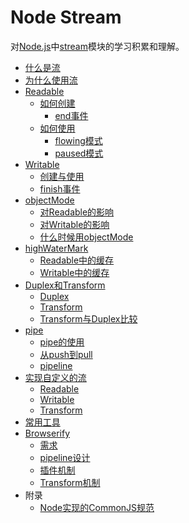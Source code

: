 # Node Stream
对[Node.js]中[stream]模块的学习积累和理解。

- [什么是流](docs/what-is-stream.md)
- [为什么使用流](docs/when-to-use-stream.md)
- [Readable](docs/readable.md)
  - [如何创建](docs/readable.md#如何创建)
    - [end事件](docs/readable.md#end事件)
  - [如何使用](docs/readable.md#如何使用)
    - [flowing模式](docs/readable.md#flowing模式)
    - [paused模式](docs/readable.md#paused模式)
- [Writable](docs/writable.md)
  - [创建与使用](docs/writable.md#创建与使用)
  - [finish事件](docs/writable.md#finish事件)
- [objectMode](docs/objectMode.md)
  - [对Readable的影响](docs/objectMode.md#对readable的影响)
  - [对Writable的影响](docs/objectMode.md#对writable的影响)
  - [什么时候用objectMode](docs/objectMode.md#什么时候用objectmode)
- [highWaterMark](docs/highWaterMark.md)
  - [Readable中的缓存](docs/highWaterMark.md#readable中的缓存)
  - [Writable中的缓存](docs/highWaterMark.md#writable中的缓存)
- [Duplex和Transform](docs/duplex-and-transform.md)
  - [Duplex](docs/pipe.md#duplex)
  - [Transform](docs/pipe.md#transform)
  - [Transform与Duplex比较](docs/pipe.md#transform与duplex比较)
- [pipe](docs/pipe.md)
  - [pipe的使用](docs/pipe.md#pipe的使用)
  - [从push到pull](docs/pipe.md#从push到pull)
  - [pipeline](docs/pipe.md#pipeline)
- [实现自定义的流](docs/implement-streams.md)
  - [Readable](docs/implement-streams.md#readable)
  - [Writable](docs/implement-streams.md#writable)
  - [Transform](docs/implement-streams.md#transform)
- [常用工具](docs/tools.md)
- [Browserify](docs/browserify.md)
  - [需求](docs/browserify.md#需求)
  - [pipeline设计](docs/browserify.md#pipeline设计)
  - [插件机制](docs/browserify.md#插件机制)
  - [Transform机制](docs/browserify.md#transform机制)
- 附录
  - [Node实现的CommonJS规范](docs/node-module.md)

[Node.js]: https://nodejs.org/
[stream]: https://nodejs.org/api/stream.html

